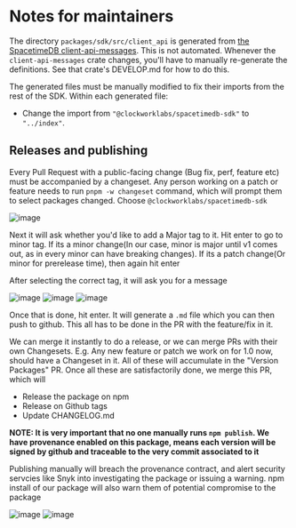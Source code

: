 # Notes for maintainers

The directory `packages/sdk/src/client_api` is generated from [the SpacetimeDB client-api-messages](https://github.com/clockworklabs/SpacetimeDB/tree/master/crates/client-api-messages).
This is not automated.
Whenever the `client-api-messages` crate changes, you'll have to manually re-generate the definitions.
See that crate's DEVELOP.md for how to do this.

The generated files must be manually modified to fix their imports from the rest of the SDK.
Within each generated file:

- Change the import from `"@clockworklabs/spacetimedb-sdk"` to `"../index"`.

## Releases and publishing

Every Pull Request with a public-facing change (Bug fix, perf, feature etc) must be accompanied by a changeset. Any person working on a patch or feature needs to run `pnpm -w changeset` command, which will prompt them to select packages changed. Choose `@clockworklabs/spacetimedb-sdk`

![image](https://github.com/user-attachments/assets/3a69ff1f-c92b-459a-8dcc-d8fea53f77b4)

Next it will ask whether you'd like to add a Major tag to it. Hit enter to go to minor tag. If its a minor change(In our case, minor is major until v1 comes out, as in every minor can have breaking changes). If its a patch change(Or minor for prerelease time), then again hit enter

After selecting the correct tag, it will ask you for a message

![image](https://github.com/user-attachments/assets/d05a338b-965d-4669-8155-542d0225b257)
![image](https://github.com/user-attachments/assets/7abc830e-4590-42e7-bce8-86155d86c672)
![image](https://github.com/user-attachments/assets/8f3b16bd-b01d-4117-8d02-3887f1d308dd)

Once that is done, hit enter. It will generate a `.md` file which you can then push to github. This all has to be done in the PR with the feature/fix in it.

We can merge it instantly to do a release, or we can merge PRs with their own Changesets. E.g. Any new feature or patch we work on for 1.0 now, should have a Changeset in it. All of these will accumulate in the "Version Packages" PR. Once all these are satisfactorily done, we merge this PR, which will

- Release the package on npm
- Release on Github tags
- Update CHANGELOG.md

**NOTE: It is very important that no one manually runs `npm publish`. We have provenance enabled on this package, means each version will be signed by github and traceable to the very commit associated to it**

Publishing manually will breach the provenance contract, and alert security servcies like Snyk into investigating the package or issuing a warning. npm install of our package will also warn them of potential compromise to the package

![image](https://github.com/user-attachments/assets/b56282b7-9055-48a0-8a49-3df9d75d481f)
![image](https://github.com/user-attachments/assets/99d023cf-31cc-48a0-93ed-a88c326425c5)
